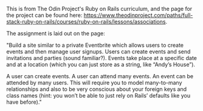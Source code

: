 This is from The Odin Project's Ruby on Rails curriculum, and the page for the project can be found here: https://www.theodinproject.com/paths/full-stack-ruby-on-rails/courses/ruby-on-rails/lessons/associations.

The assignment is laid out on the page:

"Build a site similar to a private Eventbrite which allows users to create events and then manage user signups. Users can create events and send invitations and parties (sound familiar?). Events take place at a specific date and at a location (which you can just store as a string, like “Andy’s House”).

A user can create events. A user can attend many events. An event can be attended by many users. This will require you to model many-to-many relationships and also to be very conscious about your foreign keys and class names (hint: you won’t be able to just rely on Rails’ defaults like you have before)."